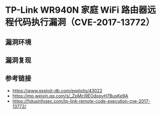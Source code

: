 # TP-Link WR940N 家庭 WiFi 路由器远程代码执行漏洞（CVE-2017-13772）


## 漏洞环境

## 漏洞复现

## 参考链接

- https://www.exploit-db.com/exploits/43022
- https://mp.weixin.qq.com/s/_ZpMcj9EOdopyH7BusKe9A
- https://fidusinfosec.com/tp-link-remote-code-execution-cve-2017-13772/
